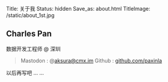 Title: 关于我
Status: hidden
Save_as: about.html
TitleImage: /static/about_1st.jpg


## Charles Pan

数据开发工程师 @ 深圳

> Mastodon : @aksura@cmx.im
> Github   : [github.com/paxinla](https://github.com/paxinla)

以后再写吧 ... ...
